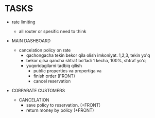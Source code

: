 # TASKS

- rate limiting
  - all router or spesific need to think
- MAIN DASHBOARD

  - cancelation policy on rate
    - qachongacha tekin bekor qila olish imkoniyat. 1,2,3, tekin yo'q
    - bekor qilsa qancha shtraf bo'ladi 1 kecha, 100%, shtraf yo'q
    - yuqoridagilarni tadbiq qilish
      - public properties va propertiga va
      - finish order (FRONT)
      - cancel reservation

- CORPARATE CUSTOMERS

  - CANCELATION
    - save policy to reservation. (+FRONT)
    - return money by policy (+FRONT)
